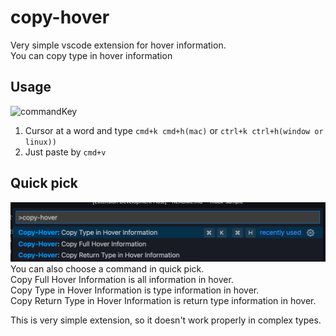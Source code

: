 # copy-hover

Very simple vscode extension for hover information.  
You can copy type in hover information

## Usage

![commandKey](./images/commandKey.gif)

1. Cursor at a word and type `cmd+k cmd+h(mac)` or `ctrl+k ctrl+h(window or linux))`
2. Just paste by `cmd+v`

## Quick pick

![commands](./images/commands.png)
You can also choose a command in quick pick.  
Copy Full Hover Information is all information in hover.  
Copy Type in Hover Information is type information in hover.  
Copy Return Type in Hover Information is return type information in hover.

This is very simple extension, so it doesn't work properly in complex types.
